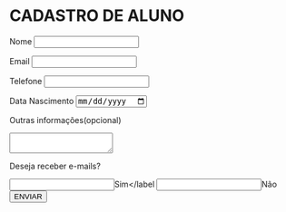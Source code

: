 <h1>CADASTRO DE ALUNO</h1>
<form>

<label>Nome</label>
<input type="text" required>

<label>Email</label>
<input type="text" required>

<label>Telefone</label>
<input type="tel" required>

<label>Data Nascimento</label>
<input type="date" required>

<p>Outras informações(opcional)</p>
<textarea cols=”30px” rows=”10px”></textarea>
  
<p>Deseja receber e-mails?</p>

  
<label><input type=”checkbox”>Sim</label
<label><input type=”checkbox”>Não</label>
<input type="submit" value="ENVIAR">

</form>
